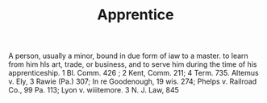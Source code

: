 ---
title: Apprentice
letter: A
permalink: "/definitions/bld-apprentice.html"
body: A person, usually a minor, bound in due form of iaw to a master. to learn from
  him hls art, trade, or business, and to serve him during the time of his apprenticeship.
  1 Bl. Comm. 426 ; 2 Kent, Comm. 211; 4 Term. 735. Altemus v. Ely, 3 Rawie (Pa.)
  307; In re Goodenough, 19 wis. 274; Phelps v. Railroad Co., 99 Pa. 113; Lyon v.
  wiiitemore. 3 N. J. Law, 845
published_at: '2018-07-07'
source: Black's Law Dictionary 2nd Ed (1910)
layout: post
---